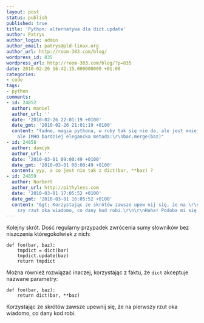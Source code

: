 ```yaml
---
layout: post
status: publish
published: true
title: 'Python: alternatywa dla dict.update'
author: Patrys
author_login: admin
author_email: patrys@pld-linux.org
author_url: http://room-303.com/blog/
wordpress_id: 835
wordpress_url: http://room-303.com/blog/?p=835
date: 2010-02-26 16:42:15.000000000 +01:00
categories:
- code
tags:
- python
comments:
- id: 24852
  author: maniel
  author_url: ''
  date: '2010-02-26 22:01:19 +0100'
  date_gmt: '2010-02-26 21:01:19 +0100'
  content: "ładne, magia pythona, w ruby tak się nie da, ale jest mniej wyszukana,
    ale IMHO bardziej elegancka metoda:\r\nbar.merge(baz)"
- id: 24858
  author: damcyk
  author_url: ''
  date: '2010-03-01 09:00:49 +0100'
  date_gmt: '2010-03-01 08:00:49 +0100'
  content: yyy, a co jest nie tak z dict(bar, **baz) ?
- id: 24859
  author: Norbert
  author_url: http://pithyless.com
  date: '2010-03-01 17:05:52 +0100'
  date_gmt: '2010-03-01 16:05:52 +0100'
  content: "&gt; Korzystając ze skrótów zawsze upew nij się, że na \r\n&gt; pierw
    szy rzut oka wiadomo, co dany kod robi.\r\n\r\nHaha! Podoba mi się uwaga. :-)"
---
```

<p>Kolejny skrót. Dość regularny przypadek zwrócenia sumy słowników bez niszczenia któregokolwiek z nich:</p>

<pre><code class="python">def foo(bar, baz):
    tmpdict = dict(bar)
    tmpdict.update(baz)
    return tmpdict</code></pre>

<p>Można również rozwiązać inaczej, korzystając z faktu, że <code>dict</code> akceptuje nazwane parametry:</p>

<pre><code class="python">def foo(bar, baz):
    return dict(bar, **baz)</code></pre>

<p>Korzystając ze skrótów zawsze upewnij się, że na pierwszy rzut oka wiadomo, co dany kod robi.</p>
